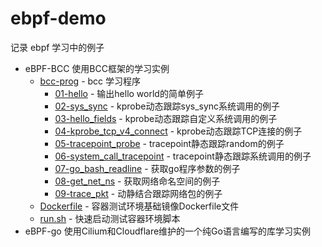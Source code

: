 # ebpf-demo

记录 ebpf 学习中的例子

* eBPF-BCC 使用BCC框架的学习实例
    * [bcc-prog](eBPF-BCC/bcc-prog/) - bcc 学习程序
        * [01-hello](eBPF-BCC/bcc-prog/01-hello) - 输出hello world的简单例子
        * [02-sys_sync](eBPF-BCC/bcc-prog/02-sys_sync) - kprobe动态跟踪sys_sync系统调用的例子
        * [03-hello_fields](eBPF-BCC/bcc-prog/03-hello_fields) - kprobe动态跟踪自定义系统调用的例子
        * [04-kprobe_tcp_v4_connect](eBPF-BCC/bcc-prog/04-kprobe_tcp_v4_connect) - kprobe动态跟踪TCP连接的例子
        * [05-tracepoint_probe](eBPF-BCC/bcc-prog/05-tracepoint_probe) - tracepoint静态跟踪random的例子
        * [06-system_call_tracepoint](eBPF-BCC/bcc-prog/06-system_call_tracepoint) - tracepoint静态跟踪系统调用的例子
        * [07-go_bash_readline](eBPF-BCC/bcc-prog/07-go_bash_readline) - 获取go程序参数的例子
        * [08-get_net_ns](eBPF-BCC/bcc-prog/08-get_net_ns) - 获取网络命名空间的例子
        * [09-trace_pkt](eBPF-BCC/bcc-prog/09-trace_pkt) - 动静结合跟踪网络包的例子
    * [Dockerfile](eBPF-BCC/Dockerfile) - 容器测试环境基础镜像Dockerfile文件
    * [run.sh](eBPF-BCC/run.sh) - 快速启动测试容器环境脚本
* eBPF-go 使用Cilium和Cloudflare维护的一个纯Go语言编写的库学习实例


